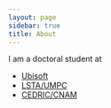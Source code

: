 ```yaml
---
layout: page
sidebar: true
title: About
---
```


I am a doctoral student at

* [Ubisoft](https://www.ubisoft.com)
* [LSTA/UMPC](http://www.lsta.lab.upmc.fr/)
* [CEDRIC/CNAM](http://cedric.cnam.fr/)

